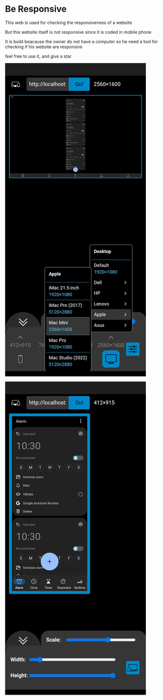 # Be Responsive 
This web is used for checking the responsiveness of a website

But this website itself is not responsive since it is coded in mobile phone

It is build beacause the owner do not have a computer so he need a tool for checking if his website are responsive

feel free to use it, and give a star

![sample img](./Screenshot_20240308-120034.png)

![sample img](./Screenshot_20240308-120015.png)
